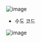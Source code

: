![image](https://github.com/lielocks/algorithm/assets/107406265/4fa11d75-05b9-4a4d-bbe7-ee17abf0906e)


+ 수도 코드



![image](https://github.com/lielocks/algorithm/assets/107406265/424461cc-4450-47be-9257-f4faf58d5c6b)
